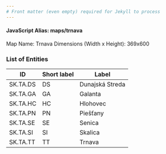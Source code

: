 ```yaml
---
# Front matter (even empty) required for Jekyll to process
---
```


#### JavaScript Alias: maps/trnava

Map Name: Trnava
Dimensions (Width x Height): 369x600





### List of Entities

ID | Short label | Label
---|---|---|
SK.TA.DS|DS|Dunajská Streda
SK.TA.GA|GA|Galanta
SK.TA.HC|HC|Hlohovec
SK.TA.PN|PN|Piešťany
SK.TA.SE|SE|Senica
SK.TA.SI|SI|Skalica
SK.TA.TT|TT|Trnava

